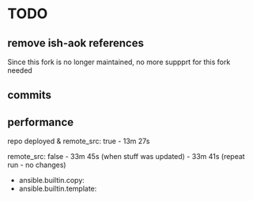 # TODO

## remove ish-aok references

Since this fork is no longer maintained, no more suppprt for this fork needed

## commits

## performance

repo deployed & remote_src: true - 13m 27s

remote_src: false - 33m 45s (when stuff was updated) - 33m 41s (repeat run - no changes)

- ansible.builtin.copy:
- ansible.builtin.template:
